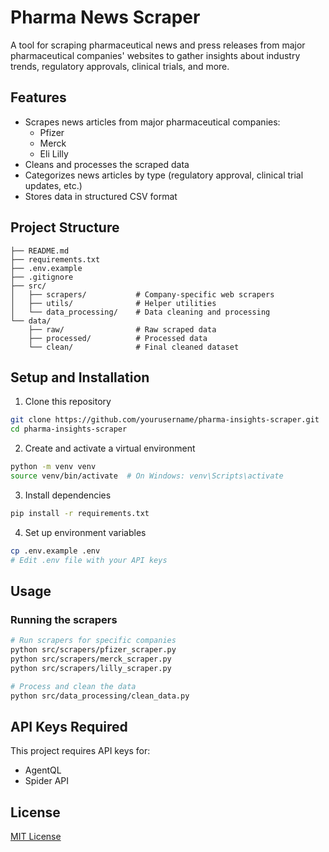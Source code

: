 # Pharma News Scraper

A tool for scraping pharmaceutical news and press releases from major pharmaceutical companies' websites to gather insights about industry trends, regulatory approvals, clinical trials, and more.

## Features

- Scrapes news articles from major pharmaceutical companies:
  - Pfizer
  - Merck
  - Eli Lilly
- Cleans and processes the scraped data
- Categorizes news articles by type (regulatory approval, clinical trial updates, etc.)
- Stores data in structured CSV format

## Project Structure

```
├── README.md
├── requirements.txt
├── .env.example
├── .gitignore
├── src/
│   ├── scrapers/           # Company-specific web scrapers
│   ├── utils/              # Helper utilities
│   └── data_processing/    # Data cleaning and processing
└── data/
    ├── raw/                # Raw scraped data
    ├── processed/          # Processed data
    └── clean/              # Final cleaned dataset
```

## Setup and Installation

1. Clone this repository
```bash
git clone https://github.com/yourusername/pharma-insights-scraper.git
cd pharma-insights-scraper
```

2. Create and activate a virtual environment
```bash
python -m venv venv
source venv/bin/activate  # On Windows: venv\Scripts\activate
```

3. Install dependencies
```bash
pip install -r requirements.txt
```

4. Set up environment variables
```bash
cp .env.example .env
# Edit .env file with your API keys
```

## Usage

### Running the scrapers

```bash
# Run scrapers for specific companies
python src/scrapers/pfizer_scraper.py
python src/scrapers/merck_scraper.py
python src/scrapers/lilly_scraper.py

# Process and clean the data
python src/data_processing/clean_data.py
```

## API Keys Required

This project requires API keys for:
- AgentQL
- Spider API

## License

[MIT License](LICENSE) 